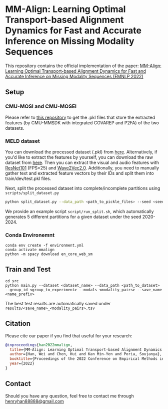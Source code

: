 # MM-Align: Learning Optimal Transport-based Alignment Dynamics for Fast and Accurate Inference on Missing Modality Sequences

This repository contains the official implementation of the paper: [MM-Align: Learning Optimal Transport-based Alignment Dynamics for Fast and Accurate Inference on Missing Modality Sequences (EMNLP 2022)]()


## Setup

### CMU-MOSI and CMU-MOSEI
Please refer to [this repository](https://github.com/declare-lab/BBFN) to get the .pkl files that store the extracted features (by CMU-MMSDK with integrated COVAREP and P2FA) of the two datasets.

### MELD dataset
You can download the processed dataset (.pkl) from [here](https://drive.google.com/file/d/1RjrYSMpXxg_6r_nUQaysaPyMsldLpMcb/view?usp=sharing).
Alternatively, if you'd like to extract the features by yourself, you can download the raw dataset from [here](http://web.eecs.umich.edu/~mihalcea/downloads/MELD.Raw.tar.gz). Then you can extract the visual and audio features with [ResNet101](https://github.com/v-iashin/video_features) (FPS=25) and [Wave2Vec2.0](https://huggingface.co/docs/transformers/model_doc/wav2vec2). Additionally, you need to manually gather text and extracted feature vectors by their IDs and split them into train/dev/test.pkl files.

Next, split the processed dataset into complete/incomplete partitions using `scripts/split_dataset.py`
```bash
python split_dataset.py --data_path <path_to_pickle_files> --seed <seed> --group_id <group_id> --complete_ratio <complete_ratio> --split <split>
```
We provide an example script `script/run_split.sh`, which automatically generates 5 different partitions for a given dataset under the seed 2020-2024.

### Conda Environemnt
```
conda env create -f environment.yml
conda activate mmalign
python -m spacy download en_core_web_sm
```

## Train and Test
```
cd src
python main.py --dataset <dataset_name> --data_path <path_to_dataset> --group_id <group_to_experiment> --modals <modality_pairs> --save_name <name_prefix>
```

The best test results are automatically saved under `results/<save_name>_<modality_pairs>.tsv`

## Citation
Please cite our paper if you find that useful for your research:
```bibtex
@inproceedings{han2022mmalign,
  title={MM-Align: Learning Optimal Transport-based Alignment Dynamics for Fast and Accurate Inference on Missing Modality Sequences},
  author={Han, Wei and Chen, Hui and Kan Min-Yen and Poria, Soujanya},
  booktitle={Proceedings of the 2022 Conference on Empirical Methods in Natural Language Processing},
  year={2022}
}
```

## Contact 
Should you have any question, feel free to contact me through [henryhan88888@gmail.com](henryhan88888@gmail.com)

